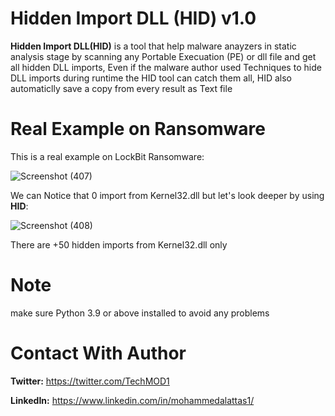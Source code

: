 # Hidden Import DLL (HID) v1.0
**Hidden Import DLL(HID)** is a tool that help malware anayzers in static analysis stage by scanning any Portable Execuation (PE) or dll file and get all hidden DLL imports, 
Even if the malware author used Techniques to hide DLL imports during runtime the HID tool can catch them all, HID also automaticlly save a copy from every result as Text file

# Real Example on Ransomware
This is a real example on LockBit Ransomware:

![Screenshot (407)](https://user-images.githubusercontent.com/72650499/131379700-31900b8a-5767-4399-87cc-b5040b461214.png)

We can Notice that 0 import from Kernel32.dll but let's look deeper by using **HID**:

![Screenshot (408)](https://user-images.githubusercontent.com/72650499/131379910-230f11e9-5a50-4f39-bc25-4033d410460e.png)

There are +50 hidden imports from Kernel32.dll only
# Note
make sure Python 3.9 or above installed to avoid any problems  

# Contact With Author 
**Twitter:**  https://twitter.com/TechMOD1

**LinkedIn:** https://www.linkedin.com/in/mohammedalattas1/

